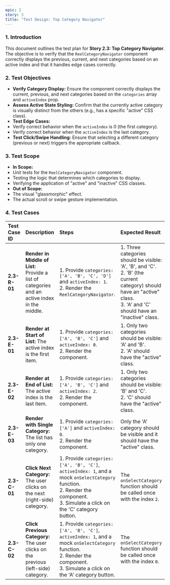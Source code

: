 ```yaml
---
epic: 2
story: 3
title: "Test Design: Top Category Navigator"
---
```


### 1. Introduction

This document outlines the test plan for **Story 2.3: Top Category Navigator**. The objective is to verify that the `ReelCategoryNavigator` component correctly displays the previous, current, and next categories based on an active index and that it handles edge cases correctly.

### 2. Test Objectives

*   **Verify Category Display:** Ensure the component correctly displays the current, previous, and next categories based on the `categories` array and `activeIndex` prop.
*   **Assess Active State Styling:** Confirm that the currently active category is visually distinct from the others (e.g., has a specific "active" CSS class).
*   **Test Edge Cases:**
  *   Verify correct behavior when the `activeIndex` is 0 (the first category).
  *   Verify correct behavior when the `activeIndex` is the last category.
*   **Test Click/Swipe Handling:** Ensure that selecting a different category (previous or next) triggers the appropriate callback.

### 3. Test Scope

*   **In Scope:**
  *   Unit tests for the `ReelCategoryNavigator` component.
  *   Testing the logic that determines which categories to display.
  *   Verifying the application of "active" and "inactive" CSS classes.
*   **Out of Scope:**
  *   The visual "glassmorphic" effect.
  *   The actual scroll or swipe gesture implementation.

### 4. Test Cases

| Test Case ID | Description | Steps | Expected Result |
| :--- | :--- | :--- | :--- |
| **2.3-R-01** | **Render in Middle of List:** Provide a list of categories and an active index in the middle. | 1. Provide `categories: ['A', 'B', 'C', 'D']` and `activeIndex: 1`. <br> 2. Render the `ReelCategoryNavigator`. | 1. Three categories should be visible: 'A', 'B', and 'C'. <br> 2. 'B' (the current category) should have an "active" class. <br> 3. 'A' and 'C' should have an "inactive" class. |
| **2.3-E-01** | **Render at Start of List:** The active index is the first item. | 1. Provide `categories: ['A', 'B', 'C']` and `activeIndex: 0`. <br> 2. Render the component. | 1. Only two categories should be visible: 'A' and 'B'. <br> 2. 'A' should have the "active" class. |
| **2.3-E-02** | **Render at End of List:** The active index is the last item. | 1. Provide `categories: ['A', 'B', 'C']` and `activeIndex: 2`. <br> 2. Render the component. | 1. Only two categories should be visible: 'B' and 'C'. <br> 2. 'C' should have the "active" class. |
| **2.3-E-03** | **Render with Single Category:** The list has only one category. | 1. Provide `categories: ['A']` and `activeIndex: 0`. <br> 2. Render the component. | Only the 'A' category should be visible and it should have the "active" class. |
| **2.3-C-01** | **Click Next Category:** The user clicks on the next (right-side) category. | 1. Provide `categories: ['A', 'B', 'C']`, `activeIndex: 1`, and a mock `onSelectCategory` function. <br> 2. Render the component. <br> 3. Simulate a click on the 'C' category button. | The `onSelectCategory` function should be called once with the index `2`. |
| **2.3-C-02** | **Click Previous Category:** The user clicks on the previous (left-side) category. | 1. Provide `categories: ['A', 'B', 'C']`, `activeIndex: 1`, and a mock `onSelectCategory` function. <br> 2. Render the component. <br> 3. Simulate a click on the 'A' category button. | The `onSelectCategory` function should be called once with the index `0`. |